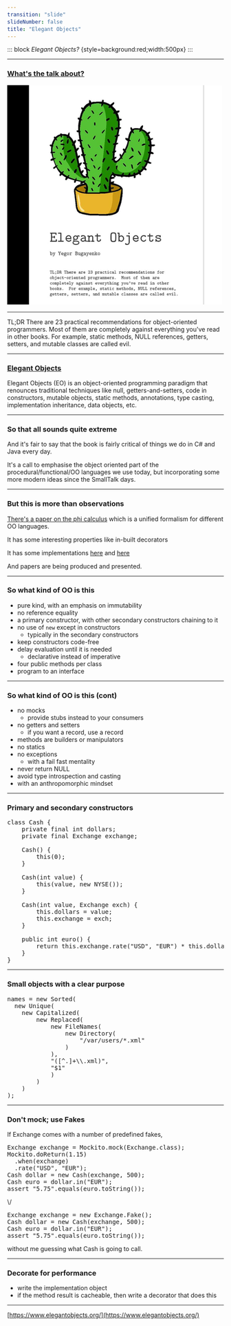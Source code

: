 ```yaml
---
transition: "slide"
slideNumber: false
title: "Elegant Objects"
---
```


::: block
*Elegant Objects?* {style=background:red;width:500px}
:::

---

### [What's the talk about?](https://www.amazon.co.uk/Elegant-Objects-1-Yegor-Bugayenko/dp/1519166915/ref=sr_1_2?crid=3LS5PNBVLBTD5&keywords=elegant+objects&qid=1694173708&sprefix=elegant+objects%2Caps%2C68&sr=8-2)

![This book](images/book.png)

---

TL;DR There are 23 practical recommendations for object-oriented programmers. Most of them are completely against everything you've read in other books. For example, static methods, NULL references, getters, setters, and mutable classes are called evil.

---

### [Elegant Objects](https://www.elegantobjects.org/)

Elegant Objects (EO) is an object-oriented programming paradigm that renounces traditional techniques like null, getters-and-setters, code in constructors, mutable objects, static methods, annotations, type casting, implementation inheritance, data objects, etc.

---

### So that all sounds quite extreme

And it's fair to say that the book is fairly critical of things we do in C# and Java every day.

It's a call to emphasise the object oriented part of the procedural/functional/OO languages we use today, but incorporating some more modern ideas since the SmallTalk days. 

---

### But this is more than observations

[There's a paper on the phi calculus](https://arxiv.org/pdf/2111.13384.pdf) which is a unified formalism for different OO languages.

It has some interesting properties like in-built decorators

It has some implementations [here](https://github.com/objectionary/eo) and [here](https://github.com/objectionary/eoc)

And papers are being produced and presented.

---

### So what kind of OO is this

- pure kind, with an emphasis on immutability
- no reference equality
- a primary constructor, with other secondary constructors chaining to it
- no use of `new` except in constructors
  - typically in the secondary constructors
- keep constructors code-free
- delay evaluation until it is needed 
  - declarative instead of imperative
- four public methods per class
- program to an interface

---

### So what kind of OO is this (cont)

- no mocks
  - provide stubs instead to your consumers
- no getters and setters
  - if you want a record, use a record
- methods are builders or manipulators
- no statics
- no exceptions
  - with a fail fast mentality
- never return NULL
- avoid type introspection and casting
- with an anthropomorphic mindset

---

### Primary and secondary constructors

<pre>
class Cash {
    private final int dollars;
    private final Exchange exchange;

    Cash() {
        this(0);
    }

    Cash(int value) {
        this(value, new NYSE());
    }

    Cash(int value, Exchange exch) {
        this.dollars = value;
        this.exchange = exch;
    }

    public int euro() {
        return this.exchange.rate("USD", "EUR") * this.dollars;
    }
}
</pre>

---

### Small objects with a clear purpose

<pre>
names = new Sorted(
  new Unique(
    new Capitalized(
        new Replaced(
            new FileNames(
                new Directory(
                    "/var/users/*.xml"
                )
            ),
            "([^.]+\\.xml)",
            "$1"
            )
        )
    )
);
</pre>

---

### Don't mock; use Fakes

If Exchange comes with a number of predefined fakes, 

<pre>
Exchange exchange = Mockito.mock(Exchange.class);
Mockito.doReturn(1.15)
  .when(exchange)
  .rate("USD", "EUR");
Cash dollar = new Cash(exchange, 500);
Cash euro = dollar.in("EUR");
assert "5.75".equals(euro.toString());
</pre>

\\/

<pre>
Exchange exchange = new Exchange.Fake();
Cash dollar = new Cash(exchange, 500);
Cash euro = dollar.in("EUR");
assert "5.75".equals(euro.toString());
</pre>

without me guessing what Cash is going to call.

---

### Decorate for performance

- write the implementation object
- if the method result is cacheable, then write a decorator that does this

---

[https://www.elegantobjects.org/](https://www.elegantobjects.org/)
